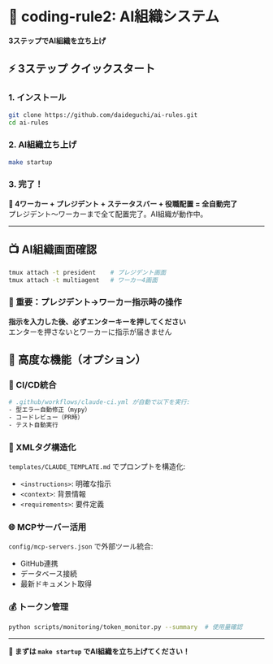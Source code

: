 # 🚀 coding-rule2: AI組織システム

**3ステップでAI組織を立ち上げ**

## ⚡ 3ステップ クイックスタート

### 1. インストール
```bash
git clone https://github.com/daideguchi/ai-rules.git
cd ai-rules
```

### 2. AI組織立ち上げ
```bash
make startup
```

### 3. 完了！
**🚀 4ワーカー + プレジデント + ステータスバー + 役職配置 = 全自動完了**  
プレジデント〜ワーカーまで全て配置完了。AI組織が動作中。

---

## 📺 AI組織画面確認

```bash
tmux attach -t president    # プレジデント画面
tmux attach -t multiagent   # ワーカー4画面
```

### 🔴 重要：プレジデント→ワーカー指示時の操作
**指示を入力した後、必ずエンターキーを押してください**  
エンターを押さないとワーカーに指示が届きません

## 🔧 高度な機能（オプション）

### 🤖 CI/CD統合
```bash
# .github/workflows/claude-ci.yml が自動で以下を実行:
- 型エラー自動修正（mypy）
- コードレビュー（PR時）
- テスト自動実行
```

### 📝 XMLタグ構造化
`templates/CLAUDE_TEMPLATE.md` でプロンプトを構造化:
- `<instructions>`: 明確な指示
- `<context>`: 背景情報
- `<requirements>`: 要件定義

### 🌐 MCPサーバー活用
`config/mcp-servers.json` で外部ツール統合:
- GitHub連携
- データベース接続
- 最新ドキュメント取得

### 💰 トークン管理
```bash
python scripts/monitoring/token_monitor.py --summary  # 使用量確認
```

---

**🎯 まずは `make startup` でAI組織を立ち上げてください！**